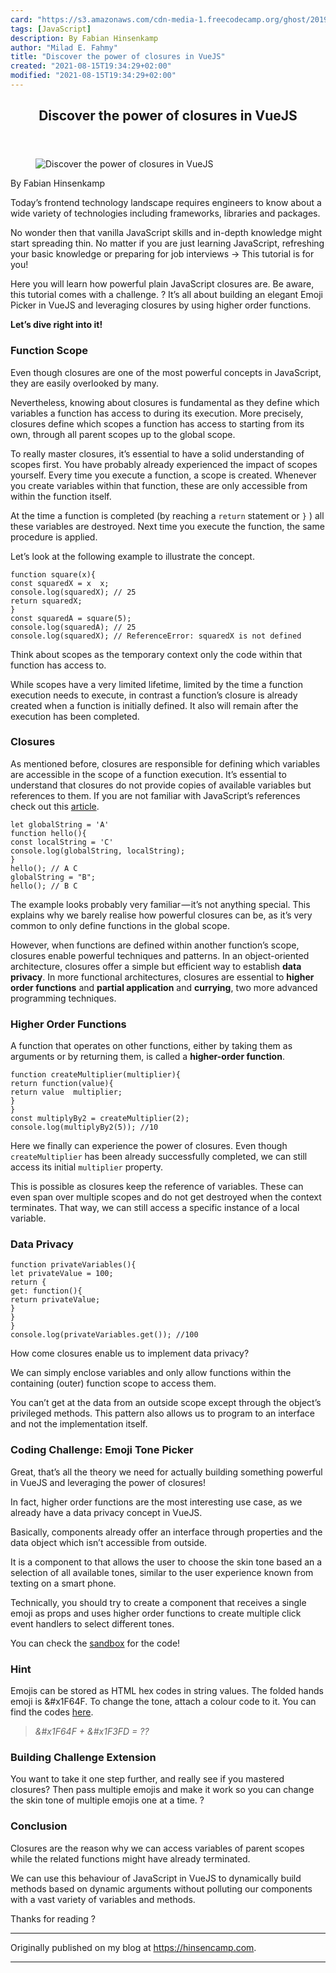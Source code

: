 ```yaml
---
card: "https://s3.amazonaws.com/cdn-media-1.freecodecamp.org/ghost/2019/05/1_pc1Xhd_TAV9H8u8b-ogLPw.png"
tags: [JavaScript]
description: By Fabian Hinsenkamp
author: "Milad E. Fahmy"
title: "Discover the power of closures in VueJS"
created: "2021-08-15T19:34:29+02:00"
modified: "2021-08-15T19:34:29+02:00"
---
```

<div class="site-wrapper">
<main id="site-main" class="site-main outer">
<div class="inner">
<article class="post-full post tag-javascript tag-programming tag-vuejs tag-front-end-development tag-tech ">
<header class="post-full-header">
<h1 class="post-full-title">Discover the power of closures in VueJS</h1>
</header>
<figure class="post-full-image">
<picture>
<source media="(max-width: 700px)" sizes="1px" srcset="data:image/gif;base64,R0lGODlhAQABAIAAAAAAAP///yH5BAEAAAAALAAAAAABAAEAAAIBRAA7 1w">
<source media="(min-width: 701px)" sizes="(max-width: 800px) 400px,
(max-width: 1170px) 700px,
1400px" srcset="https://s3.amazonaws.com/cdn-media-1.freecodecamp.org/ghost/2019/05/1_pc1Xhd_TAV9H8u8b-ogLPw.png 300w,
https://s3.amazonaws.com/cdn-media-1.freecodecamp.org/ghost/2019/05/1_pc1Xhd_TAV9H8u8b-ogLPw.png 600w,
https://s3.amazonaws.com/cdn-media-1.freecodecamp.org/ghost/2019/05/1_pc1Xhd_TAV9H8u8b-ogLPw.png 1000w,
https://s3.amazonaws.com/cdn-media-1.freecodecamp.org/ghost/2019/05/1_pc1Xhd_TAV9H8u8b-ogLPw.png 2000w">
<img onerror="this.style.display='none'" src="https://s3.amazonaws.com/cdn-media-1.freecodecamp.org/ghost/2019/05/1_pc1Xhd_TAV9H8u8b-ogLPw.png" alt="Discover the power of closures in VueJS">
</picture>
</figure>
<section class="post-full-content">
<div class="post-content medium-migrated-article">
<p>By Fabian Hinsenkamp</p>
<p>Today’s frontend technology landscape requires engineers to know about a wide variety of technologies including frameworks, libraries and packages.</p>
<p>No wonder then that vanilla JavaScript skills and in-depth knowledge might start spreading thin. No matter if you are just learning JavaScript, refreshing your basic knowledge or preparing for job interviews → This tutorial is for you!</p>
<p>Here you will learn how powerful plain JavaScript closures are. Be aware, this tutorial comes with a challenge. ? It’s all about building an elegant Emoji Picker in VueJS and leveraging closures by using higher order functions.</p>
<p><strong><strong>Let’s dive right into it!</strong></strong></p>
<h3 id="function-scope">Function Scope</h3>
<p>Even though closures are one of the most powerful concepts in JavaScript, they are easily overlooked by many.</p>
<p>Nevertheless, knowing about closures is fundamental as they define which variables a function has access to during its execution. More precisely, closures define which scopes a function has access to starting from its own, through all parent scopes up to the global scope.</p>
<p>To really master closures, it’s essential to have a solid understanding of scopes first. You have probably already experienced the impact of scopes yourself. Every time you execute a function, a scope is created. Whenever you create variables within that function, these are only accessible from within the function itself.</p>
<p>At the time a function is completed (by reaching a <code>return</code> statement or <code>}</code> ) all these variables are destroyed. Next time you execute the function, the same procedure is applied.</p>
<p>Let’s look at the following example to illustrate the concept.</p><pre><code>function square(x){
const squaredX = x  x;
console.log(squaredX); // 25
return squaredX;
}
const squaredA = square(5);
console.log(squaredA); // 25
console.log(squaredX); // ReferenceError: squaredX is not defined</code></pre>
<p>Think about scopes as the temporary context only the code within that function has access to.</p>
<p>While scopes have a very limited lifetime, limited by the time a function execution needs to execute, in contrast a function’s closure is already created when a function is initially defined. It also will remain after the execution has been completed.</p>
<h3 id="closures">Closures</h3>
<p>As mentioned before, closures are responsible for defining which variables are accessible in the scope of a function execution. It’s essential to understand that closures do not provide copies of available variables but references to them. If you are not familiar with JavaScript’s references check out this <a href="https://codeburst.io/explaining-value-vs-reference-in-javascript-647a975e12a0" rel="noopener">article</a>.</p><pre><code>let globalString = 'A'
function hello(){
const localString = 'C'
console.log(globalString, localString);
}
hello(); // A C
globalString = "B";
hello(); // B C</code></pre>
<p>The example looks probably very familiar — it’s not anything special. This explains why we barely realise how powerful closures can be, as it’s very common to only define functions in the global scope.</p>
<p>However, when functions are defined within another function’s scope, closures enable powerful techniques and patterns. In an object-oriented architecture, closures offer a simple but efficient way to establish <strong><strong>data privacy</strong></strong>. In more functional architectures, closures are essential to <strong><strong>higher order functions</strong></strong> and <strong><strong>partial application</strong></strong> and <strong><strong>currying</strong></strong>, two more advanced programming techniques.</p>
<h3 id="higher-order-functions">Higher Order Functions</h3>
<p>A function that operates on other functions, either by taking them as arguments or by returning them, is called a <strong><strong>higher-order function</strong></strong>.</p><pre><code>function createMultiplier(multiplier){
return function(value){
return value  multiplier;
}
}
const multiplyBy2 = createMultiplier(2);
console.log(multiplyBy2(5)); //10</code></pre>
<p>Here we finally can experience the power of closures. Even though <code>createMultiplier</code> has been already successfully completed, we can still access its initial <code>multiplier</code> property.</p>
<p>This is possible as closures keep the reference of variables. These can even span over multiple scopes and do not get destroyed when the context terminates. That way, we can still access a specific instance of a local variable.</p>
<h3 id="data-privacy">Data Privacy</h3><pre><code>function privateVariables(){
let privateValue = 100;
return {
get: function(){
return privateValue;
}
}
}
console.log(privateVariables.get()); //100</code></pre>
<p>How come closures enable us to implement data privacy?</p>
<p>We can simply enclose variables and only allow functions within the containing (outer) function scope to access them.</p>
<p>You can’t get at the data from an outside scope except through the object’s privileged methods. This pattern also allows us to program to an interface and not the implementation itself.</p>
<h3 id="coding-challenge-emoji-tone-picker">Coding Challenge: Emoji Tone Picker</h3>
<p>Great, that’s all the theory we need for actually building something powerful in VueJS and leveraging the power of closures!</p>
<p>In fact, higher order functions are the most interesting use case, as we already have a data privacy concept in VueJS.</p>
<p>Basically, components already offer an interface through properties and the data object which isn’t accessible from outside.</p>
<p>It is a component to that allows the user to choose the skin tone based an a selection of all available tones, similar to the user experience known from texting on a smart phone.</p>
<p>Technically, you should try to create a component that receives a single emoji as props and uses higher order functions to create multiple click event handlers to select different tones.</p>
<p>You can check the <a href="https://codesandbox.io/s/pw940vx207?fontsize=14" rel="noopener">sandbox</a> for the code!</p>
<h3 id="hint">Hint</h3>
<p>Emojis can be stored as HTML hex codes in string values. The folded hands emoji is &amp;#x1F64F. To change the tone, attach a colour code to it. You can find the codes <a href="https://emojiterra.com/folded-hands/" rel="noopener">here</a>.</p>
<blockquote><em><em><em>&amp;#x1F64F + &amp;#x1F3FD = ??</em></em></em></blockquote>
<h3 id="building-challenge-extension">Building Challenge Extension</h3>
<p>You want to take it one step further, and really see if you mastered closures? Then pass multiple emojis and make it work so you can change the skin tone of multiple emojis one at a time. ?</p>
<h3 id="conclusion">Conclusion</h3>
<p>Closures are the reason why we can access variables of parent scopes while the related functions might have already terminated.</p>
<p>We can use this behaviour of JavaScript in VueJS to dynamically build methods based on dynamic arguments without polluting our components with a vast variety of variables and methods.</p>
<p>Thanks for reading ?</p>
<hr>
<p>Originally published on my blog at <a href="https://hinsencamp.com/article/closures-vue/" rel="noopener">https://hinsencamp.com</a>.</p>
</div>
<hr>
</section>
</article>
</div>
</main>
</div>
<!-- Google Tag Manager (noscript) -->
<!-- End Google Tag Manager (noscript) -->
